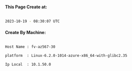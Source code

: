 
   
#### This Page Create at:

```bash

2023-10-19 - 08:30:07 UTC

```

#### Create By Machine:

```bash

Host Name : fv-az567-30

platform  : Linux-6.2.0-1014-azure-x86_64-with-glibc2.35

Ip Local  : 10.1.50.0

```

